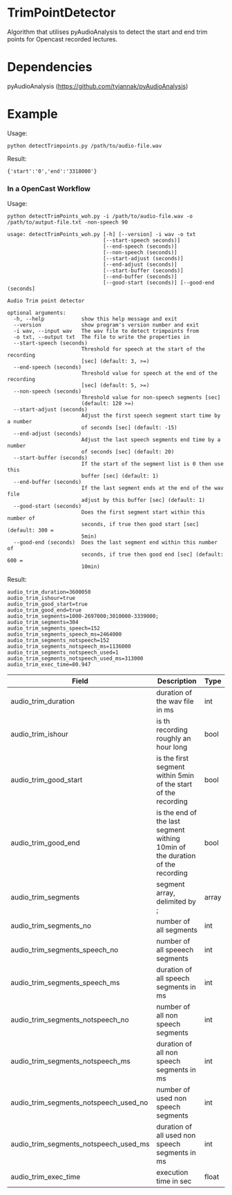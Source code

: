 # TrimPointDetector
Algorithm that utilises pyAudioAnalysis to detect the start and end trim points for Opencast recorded lectures.

# Dependencies
pyAudioAnalysis (https://github.com/tyiannak/pyAudioAnalysis)

# Example
Usage:

```
python detectTrimpoints.py /path/to/audio-file.wav
```

Result:
```
{'start':'0','end':'3318000'}
```

### In a OpenCast Workflow
Usage:
```
python detectTrimPoints_woh.py -i /path/to/audio-file.wav -o /path/to/autput-file.txt -non-speech 90
```

```
usage: detectTrimPoints_woh.py [-h] [--version] -i wav -o txt
                               [--start-speech seconds)]
                               [--end-speech (seconds)]
                               [--non-speech (seconds)]
                               [--start-adjust (seconds)]
                               [--end-adjust (seconds)]
                               [--start-buffer (seconds)]
                               [--end-buffer (seconds)]
                               [--good-start (seconds)] [--good-end (seconds]

Audio Trim point detector

optional arguments:
  -h, --help            show this help message and exit
  --version             show program's version number and exit
  -i wav, --input wav   The wav file to detect trimpoints from
  -o txt, --output txt  The file to write the properties in
  --start-speech (seconds)
                        Threshold for speech at the start of the recording
                        [sec] (default: 3, >=)
  --end-speech (seconds)
                        Threshold value for speech at the end of the recording
                        [sec] (default: 5, >=)
  --non-speech (seconds)
                        Threshold value for non-speech segments [sec]
                        (default: 120 >=)
  --start-adjust (seconds)
                        Adjust the first speech segment start time by a number
                        of seconds [sec] (default: -15)
  --end-adjust (seconds)
                        Adjust the last speech segments end time by a number
                        of seconds [sec] (default: 20)
  --start-buffer (seconds)
                        If the start of the segment list is 0 then use this
                        buffer [sec] (default: 1)
  --end-buffer (seconds)
                        If the last segment ends at the end of the wav file
                        adjust by this buffer [sec] (default: 1)
  --good-start (seconds)
                        Does the first segment start within this number of
                        seconds, if true then good start [sec] (default: 300 =
                        5min)
  --good-end (seconds)  Does the last segment end within this number of
                        seconds, if true then good end [sec] (default: 600 =
                        10min)
```

Result:
```
audio_trim_duration=3600050
audio_trim_ishour=true
audio_trim_good_start=true
audio_trim_good_end=true
audio_trim_segments=1000-2697000;3010000-3339000;
audio_trim_segments=304
audio_trim_segments_speech=152
audio_trim_segments_speech_ms=2464000
audio_trim_segments_notspeech=152
audio_trim_segments_notspeech_ms=1136000
audio_trim_segments_notspeech_used=1
audio_trim_segments_notspeech_used_ms=313000
audio_trim_exec_time=80.947
```

| Field | Description | Type |
| ----- | ----------- | ---- |
| audio_trim_duration | duration of the wav file in ms | int |
| audio_trim_ishour | is th recording roughly an hour long | bool |
| audio_trim_good_start | is the first segment within 5min of the start of the recording | bool |
| audio_trim_good_end | is the end of the last segment withing 10min of the duration of the recording | bool |
| audio_trim_segments | segment array, delimited by ; | array |
| audio_trim_segments_no | number of all segments | int |
| audio_trim_segments_speech_no | number of all speeech segments | int |
| audio_trim_segments_speech_ms | duration of all speech segments in ms | int |
| audio_trim_segments_notspeech_no | number of all non speech segments | int |
| audio_trim_segments_notspeech_ms | duration of all non speech segments in ms | int |
| audio_trim_segments_notspeech_used_no | number of used non speech segments | int | 
| audio_trim_segments_notspeech_used_ms | duration of all used non speech segments in ms | int |
| audio_trim_exec_time | execution time in sec | float |
